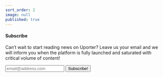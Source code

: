 ```yaml
---
sort_order: 2
image: null
published: true
---
```

#### Subscribe

Can’t wait to start reading news on Uporter? Leave us your email and we will inform you when the platform is fully launched and saturated with critical volume of content!
<form class="form-inline" action="email:together@uporter.org">
    <div class="input-group">
      <input type="email" placeholder="email@address.com" class="form-control " id="subscribeEmail" placeholder="Email">
      <span class="input-group-btn">
        <button type="submit" class="btn btn-default">Subscribe!</button>
      </span>
    </div>
</form>
